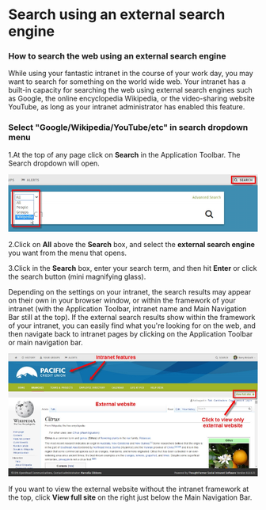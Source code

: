 # Search using an external search engine



### How to search the web using an external search engine

While using your fantastic intranet in the course of your work day, you may want to search for something on the world wide web. Your intranet has a built-in capacity for searching the web using external search engines such as Google, the online encyclopedia Wikipedia, or the video-sharing website YouTube, as long as your intranet administrator has enabled this feature.

### Select "Google/Wikipedia/YouTube/etc" in search dropdown menu

1.At the top of any page click on **Search** in the Application Toolbar. The Search dropdown will open.  
  


![](../../.gitbook/assets/1%20%2897%29.jpg)



2.Click on **All** above the **Search** box, and select the **external search engine** you want from the menu that opens.

3.Click in the **Search** box, enter your search term, and then hit **Enter** or click the search button \(mini magnifying glass\).

Depending on the settings on your intranet, the search results may appear on their own in your browser window, or within the framework of your intranet \(with the Application Toolbar, intranet name and Main Navigation Bar still at the top\). If the external search results show within the framework of your intranet, you can easily find what you're looking for on the web, and then navigate back to intranet pages by clicking on the Application Toolbar or main navigation bar.

![](../../.gitbook/assets/2%20%2868%29.jpg)

  
If you want to view the external website without the intranet framework at the top, click **View full site** on the right just below the Main Navigation Bar.  


